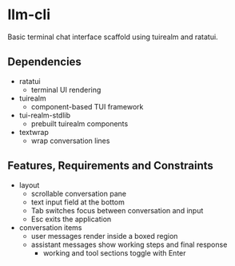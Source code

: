 # llm-cli
Basic terminal chat interface scaffold using tuirealm and ratatui.

## Dependencies
- ratatui
  - terminal UI rendering
- tuirealm
  - component-based TUI framework
- tui-realm-stdlib
  - prebuilt tuirealm components
- textwrap
  - wrap conversation lines

## Features, Requirements and Constraints
- layout
  - scrollable conversation pane
  - text input field at the bottom
  - Tab switches focus between conversation and input
  - Esc exits the application
- conversation items
  - user messages render inside a boxed region
  - assistant messages show working steps and final response
    - working and tool sections toggle with Enter
